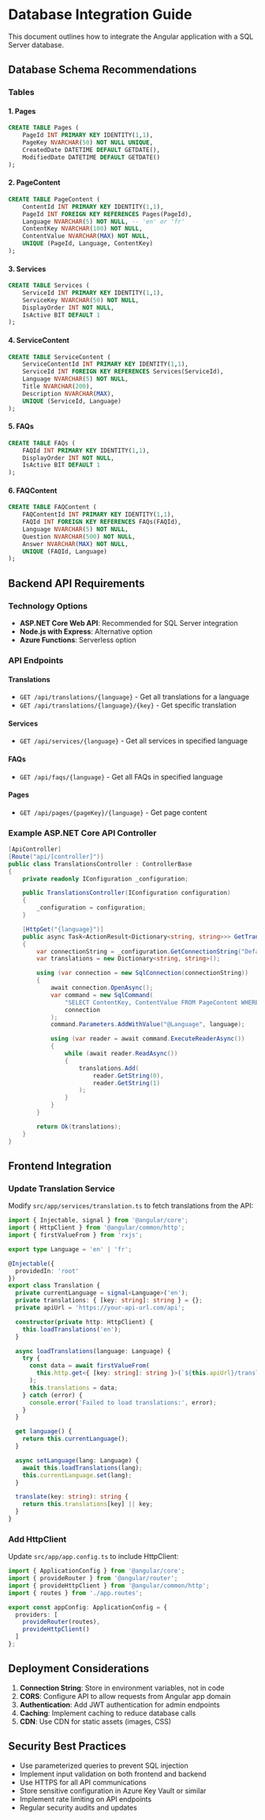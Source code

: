 # Database Integration Guide

This document outlines how to integrate the Angular application with a SQL Server database.

## Database Schema Recommendations

### Tables

#### 1. Pages
```sql
CREATE TABLE Pages (
    PageId INT PRIMARY KEY IDENTITY(1,1),
    PageKey NVARCHAR(50) NOT NULL UNIQUE,
    CreatedDate DATETIME DEFAULT GETDATE(),
    ModifiedDate DATETIME DEFAULT GETDATE()
);
```

#### 2. PageContent
```sql
CREATE TABLE PageContent (
    ContentId INT PRIMARY KEY IDENTITY(1,1),
    PageId INT FOREIGN KEY REFERENCES Pages(PageId),
    Language NVARCHAR(5) NOT NULL, -- 'en' or 'fr'
    ContentKey NVARCHAR(100) NOT NULL,
    ContentValue NVARCHAR(MAX) NOT NULL,
    UNIQUE (PageId, Language, ContentKey)
);
```

#### 3. Services
```sql
CREATE TABLE Services (
    ServiceId INT PRIMARY KEY IDENTITY(1,1),
    ServiceKey NVARCHAR(50) NOT NULL,
    DisplayOrder INT NOT NULL,
    IsActive BIT DEFAULT 1
);
```

#### 4. ServiceContent
```sql
CREATE TABLE ServiceContent (
    ServiceContentId INT PRIMARY KEY IDENTITY(1,1),
    ServiceId INT FOREIGN KEY REFERENCES Services(ServiceId),
    Language NVARCHAR(5) NOT NULL,
    Title NVARCHAR(200),
    Description NVARCHAR(MAX),
    UNIQUE (ServiceId, Language)
);
```

#### 5. FAQs
```sql
CREATE TABLE FAQs (
    FAQId INT PRIMARY KEY IDENTITY(1,1),
    DisplayOrder INT NOT NULL,
    IsActive BIT DEFAULT 1
);
```

#### 6. FAQContent
```sql
CREATE TABLE FAQContent (
    FAQContentId INT PRIMARY KEY IDENTITY(1,1),
    FAQId INT FOREIGN KEY REFERENCES FAQs(FAQId),
    Language NVARCHAR(5) NOT NULL,
    Question NVARCHAR(500) NOT NULL,
    Answer NVARCHAR(MAX) NOT NULL,
    UNIQUE (FAQId, Language)
);
```

## Backend API Requirements

### Technology Options
- **ASP.NET Core Web API**: Recommended for SQL Server integration
- **Node.js with Express**: Alternative option
- **Azure Functions**: Serverless option

### API Endpoints

#### Translations
- `GET /api/translations/{language}` - Get all translations for a language
- `GET /api/translations/{language}/{key}` - Get specific translation

#### Services
- `GET /api/services/{language}` - Get all services in specified language

#### FAQs
- `GET /api/faqs/{language}` - Get all FAQs in specified language

#### Pages
- `GET /api/pages/{pageKey}/{language}` - Get page content

### Example ASP.NET Core API Controller

```csharp
[ApiController]
[Route("api/[controller]")]
public class TranslationsController : ControllerBase
{
    private readonly IConfiguration _configuration;

    public TranslationsController(IConfiguration configuration)
    {
        _configuration = configuration;
    }

    [HttpGet("{language}")]
    public async Task<ActionResult<Dictionary<string, string>>> GetTranslations(string language)
    {
        var connectionString = _configuration.GetConnectionString("DefaultConnection");
        var translations = new Dictionary<string, string>();

        using (var connection = new SqlConnection(connectionString))
        {
            await connection.OpenAsync();
            var command = new SqlCommand(
                "SELECT ContentKey, ContentValue FROM PageContent WHERE Language = @Language",
                connection
            );
            command.Parameters.AddWithValue("@Language", language);

            using (var reader = await command.ExecuteReaderAsync())
            {
                while (await reader.ReadAsync())
                {
                    translations.Add(
                        reader.GetString(0),
                        reader.GetString(1)
                    );
                }
            }
        }

        return Ok(translations);
    }
}
```

## Frontend Integration

### Update Translation Service

Modify `src/app/services/translation.ts` to fetch translations from the API:

```typescript
import { Injectable, signal } from '@angular/core';
import { HttpClient } from '@angular/common/http';
import { firstValueFrom } from 'rxjs';

export type Language = 'en' | 'fr';

@Injectable({
  providedIn: 'root'
})
export class Translation {
  private currentLanguage = signal<Language>('en');
  private translations: { [key: string]: string } = {};
  private apiUrl = 'https://your-api-url.com/api';

  constructor(private http: HttpClient) {
    this.loadTranslations('en');
  }

  async loadTranslations(language: Language) {
    try {
      const data = await firstValueFrom(
        this.http.get<{ [key: string]: string }>(`${this.apiUrl}/translations/${language}`)
      );
      this.translations = data;
    } catch (error) {
      console.error('Failed to load translations:', error);
    }
  }

  get language() {
    return this.currentLanguage();
  }

  async setLanguage(lang: Language) {
    await this.loadTranslations(lang);
    this.currentLanguage.set(lang);
  }

  translate(key: string): string {
    return this.translations[key] || key;
  }
}
```

### Add HttpClient

Update `src/app/app.config.ts` to include HttpClient:

```typescript
import { ApplicationConfig } from '@angular/core';
import { provideRouter } from '@angular/router';
import { provideHttpClient } from '@angular/common/http';
import { routes } from './app.routes';

export const appConfig: ApplicationConfig = {
  providers: [
    provideRouter(routes),
    provideHttpClient()
  ]
};
```

## Deployment Considerations

1. **Connection String**: Store in environment variables, not in code
2. **CORS**: Configure API to allow requests from Angular app domain
3. **Authentication**: Add JWT authentication for admin endpoints
4. **Caching**: Implement caching to reduce database calls
5. **CDN**: Use CDN for static assets (images, CSS)

## Security Best Practices

- Use parameterized queries to prevent SQL injection
- Implement input validation on both frontend and backend
- Use HTTPS for all API communications
- Store sensitive configuration in Azure Key Vault or similar
- Implement rate limiting on API endpoints
- Regular security audits and updates

